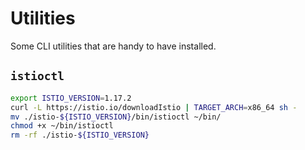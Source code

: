 # Utilities

Some CLI utilities that are handy to have installed.

## `istioctl`

```bash
export ISTIO_VERSION=1.17.2
curl -L https://istio.io/downloadIstio | TARGET_ARCH=x86_64 sh -
mv ./istio-${ISTIO_VERSION}/bin/istioctl ~/bin/
chmod +x ~/bin/istioctl
rm -rf ./istio-${ISTIO_VERSION}
```
